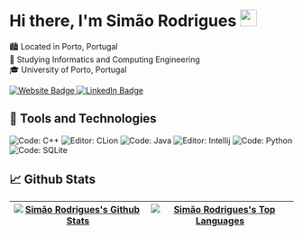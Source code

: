 # Hi there, I'm Simão Rodrigues <img src="https://raw.githubusercontent.com/MartinHeinz/MartinHeinz/master/wave.gif" width="30px" height="30px" /> 

🏙️ Located in Porto, Portugal <br>
📖 Studying Informatics and Computing Engineering <br>
🎓 University of Porto, Portugal <br>

  <a href="mailto:qrodrigues.simao@gmail.com">
   <img src="https://img.shields.io/badge/Gmail-D14836?style=for-the-badge&logo=gmail&logoColor=white" alt="Website Badge"/>
  </a>
  <a href="https://linkedin.com">
   <img src="https://img.shields.io/badge/LinkedIn-0077B5?style=for-the-badge&logo=linkedin&logoColor=white" alt="LinkedIn Badge"/>
  </a>

## 🔧 Tools and Technologies

![Code: C++](https://img.shields.io/badge/Code-C%2B%2B-2bbc8a?style=flat&logo=C%2B%2B&logoColor=white)
![Editor: CLion](https://img.shields.io/badge/Editor-CLion-2bbc8a?style=flat&logo=CLion&logoColor=white)
![Code: Java](https://img.shields.io/badge/Code-Java-2bbc8a?style=flat&logo=Java&logoColor=white)
![Editor: Intellij](https://img.shields.io/badge/Editor-IntelliJ-2bbc8a?style=flat&logo=IntelliJ-IDEA&logoColor=white)
![Code: Python](https://img.shields.io/badge/Code-Python-2bbc8a?style=flat&logo=Python&logoColor=white)
![Code: SQLite](https://img.shields.io/badge/Code-SQLite-2bbc8a?style=SQLite&logo=SQLite&logoColor=white)

## 📈️ Github Stats

|<a href="https://github.com/qsimaor"><img align="center" alt="Simão Rodrigues's Github Stats" src="https://github-readme-stats.vercel.app/api?username=qsimaor&count_private=true&theme=dark&show_icons=true&hide_border=true" alt="qsimaor's GitHub Stats"/></a>|<a href="https://github.com/qsimaor"><img align="center" alt="Simão Rodrigues's Top Languages" src="https://github-readme-stats.vercel.app/api/top-langs/?username=qsimaor&hide=html&theme=dark&show_icons=true&layout=compact&hide_border=true&line_height=27" alt="qsimaor's GitHub Stats"/></a> |
  | ------------- | ------------- |
